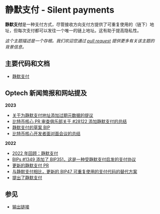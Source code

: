 # 静默支付 - Silent payments

**静默支付**是一种支付方式，尽管接收方向支付方提供了可重复使用的（链下）地址，但每次支付都可以发往一个唯一的链上地址。这有助于提高隐私性。

_这个主题描述是一个存根。我们欢迎您通过_ [_pull request_](https://github.com/bitcoinops/bitcoinops.github.io/edit/master/\_topics/en/silent-payments.md) _提供更多有关该主题的背景信息。_

## 主要代码和文档

* [静默支付](https://gist.github.com/RubenSomsen/c43b79517e7cb701ebf77eec6dbb46b8)

## Optech 新闻简报和网站提及

**2023**

* [关于为静默支付地址添加过期元数据的提议](https://bitcoinops.org/en/newsletters/2023/08/16/#adding-expiration-metadata-to-silent-payment-addresses)
* [比特币核心 PR 审查俱乐部关于 #28122 添加静默支付的总结](https://bitcoinops.org/en/newsletters/2023/08/09/#bitcoin-core-pr-review-club)
* [静默支付的草案 BIP](https://bitcoinops.org/en/newsletters/2023/06/14/#draft-bip-for-silent-payments)
* [比特币核心开发者面对面会议的总结](https://bitcoinops.org/en/newsletters/2023/05/17/#summaries-of-bitcoin-core-developers-in-person-meeting)

**2022**

* [2022 年回顾：静默支付](https://bitcoinops.org/en/newsletters/2022/12/21/#silent-payments)
* [BIPs #1349 添加了 BIP351，这是一种受静默支付启发的支付协议](https://bitcoinops.org/en/newsletters/2022/10/05/#bips-1349)
* [更新的静默支付 PR](https://bitcoinops.org/en/newsletters/2022/08/24/#updated-silent-payments-pr)
* [与静默支付相比，更新的 BIP47 可重复使用的支付代码的替代方案](https://bitcoinops.org/en/newsletters/2022/07/06/#updated-alternative-to-bip47-reusable-payment-codes)
* [提出了静默支付](https://bitcoinops.org/en/newsletters/2022/04/06/#delinked-reusable-addresses)

## 参见

* [输出链接](https://bitcoinops.org/en/topics/output-linking/)
